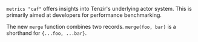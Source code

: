 `metrics "caf"` offers insights into Tenzir's underlying actor system. This is
primarily aimed at developers for performance benchmarking.

The new `merge` function combines two records. `merge(foo, bar)` is a shorthand
for `{...foo, ...bar}`.
